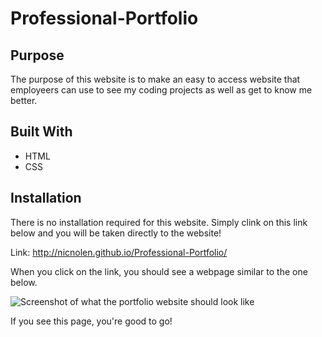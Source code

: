# Professional-Portfolio

## Purpose
The purpose of this website is to make an easy to access website that employeers can use to see my coding projects as well as get to know me better.

## Built With
* HTML
* CSS

## Installation
There is no installation required for this website. Simply clink on this link below and you will be taken directly to the website!  

Link: http://nicnolen.github.io/Professional-Portfolio/  

When you click on the link, you should see a webpage similar to the one below.  


![Screenshot of what the portfolio website should look like](https://user-images.githubusercontent.com/88728912/142080940-f986bc35-3389-4576-8220-10004f044ebd.png)  


If you see this page, you're good to go!
